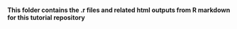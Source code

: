#### This folder contains the .r files and related html outputs from R markdown for this tutorial repository

